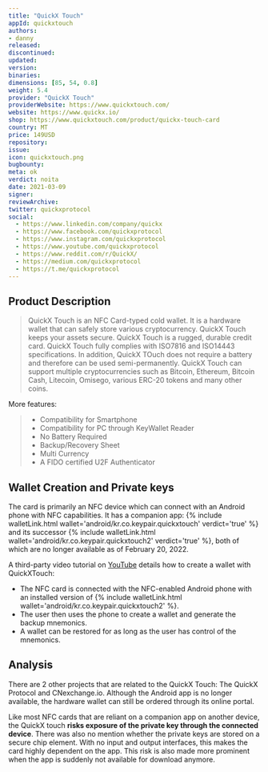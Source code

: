 ```yaml
---
title: "QuickX Touch"
appId: quickxtouch
authors:
- danny
released: 
discontinued: 
updated: 
version: 
binaries: 
dimensions: [85, 54, 0.8]
weight: 5.4
provider: "QuickX Touch"
providerWebsite: https://www.quickxtouch.com/
website: https://www.quickx.io/
shop: https://www.quickxtouch.com/product/quickx-touch-card
country: MT
price: 149USD
repository: 
issue: 
icon: quickxtouch.png
bugbounty: 
meta: ok
verdict: noita
date: 2021-03-09
signer: 
reviewArchive: 
twitter: quickxprotocol
social: 
  - https://www.linkedin.com/company/quickx
  - https://www.facebook.com/quickxprotocol
  - https://www.instagram.com/quickxprotocol
  - https://www.youtube.com/quickxprotocol
  - https://www.reddit.com/r/QuickX/
  - https://medium.com/quickxprotocol
  - https://t.me/quickxprotocol
---
```


## Product Description 

> QuickX Touch is an NFC Card-typed cold wallet. It is a hardware wallet that can safely store various cryptocurrency. QuickX Touch keeps your assets secure. QuickX Touch is a rugged, durable credit card. QuickX Touch fully complies with ISO7816 and ISO14443 specifications. In addition, QuickX TOuch does not require a battery and therefore can be used semi-permanently. QuickX Touch can support multiple cryptocurrencies such as Bitcoin, Ethereum, Bitcoin Cash, Litecoin, Omisego, various ERC-20 tokens and many other coins. 

More features:

> - Compatibility for Smartphone
> - Compatibility for PC through KeyWallet Reader
> - No Battery Required
> - Backup/Recovery Sheet
> - Multi Currency
> - A FIDO certified U2F Authenticator

## Wallet Creation and Private keys

The card is primarily an NFC device which can connect with an Android phone with NFC capabilities. It has a companion app: {% include walletLink.html wallet='android/kr.co.keypair.quickxtouch' verdict='true' %} and its successor {% include walletLink.html wallet='android/kr.co.keypair.quickxtouch2' verdict='true' %}, both of which are no longer available as of February 20, 2022. 

A third-party video tutorial on [YouTube](https://www.youtube.com/watch?v=5f_NSVqzSn0) details how to create a wallet with QuickXTouch: 

- The NFC card is connected with the NFC-enabled Android phone with an installed version of {% include walletLink.html wallet='android/kr.co.keypair.quickxtouch2' %}. 
- The user then uses the phone to create a wallet and generate the backup mnemonics. 
- A wallet can be restored for as long as the user has control of the mnemonics.

## Analysis 

There are 2 other projects that are related to the QuickX Touch: The QuickX Protocol and CNexchange.io. Although the Android app is no longer available, the hardware wallet can still be ordered through its online portal.

Like most NFC cards that are reliant on a companion app on another device, the QuickX touch **risks exposure of the private key through the connected device**. There was also no mention whether the private keys are stored on a secure chip element. With no input and output interfaces, this makes the card highly dependent on the app. This risk is also made more prominent when the app is suddenly not available for download anymore. 
